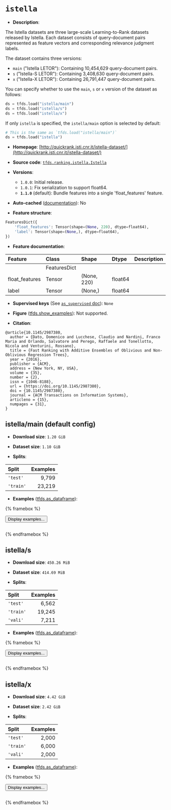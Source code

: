 <div itemscope itemtype="http://schema.org/Dataset">
  <div itemscope itemprop="includedInDataCatalog" itemtype="http://schema.org/DataCatalog">
    <meta itemprop="name" content="TensorFlow Datasets" />
  </div>
  <meta itemprop="name" content="istella" />
  <meta itemprop="description" content="The Istella datasets are three large-scale Learning-to-Rank datasets released by&#10;Istella. Each dataset consists of query-document pairs represented as feature&#10;vectors and corresponding relevance judgment labels.&#10;&#10;The dataset contains three versions:&#10;&#10; * `main` (&quot;Istella LETOR&quot;): Containing 10,454,629 query-document pairs.&#10; * `s` (&quot;Istella-S LETOR&quot;): Containing 3,408,630 query-document pairs.&#10; * `x` (&quot;Istella-X LETOR&quot;): Containing 26,791,447 query-document pairs.&#10;&#10;You can specify whether to use the `main`, `s` or `x` version of the dataset as&#10;follows:&#10;&#10;```python&#10;ds = tfds.load(&quot;istella/main&quot;)&#10;ds = tfds.load(&quot;istella/s&quot;)&#10;ds = tfds.load(&quot;istella/x&quot;)&#10;```&#10;&#10;If only `istella` is specified, the `istella/main` option is selected by&#10;default:&#10;&#10;```python&#10;# This is the same as `tfds.load(&quot;istella/main&quot;)`&#10;ds = tfds.load(&quot;istella&quot;)&#10;```&#10;&#10;To use this dataset:&#10;&#10;```python&#10;import tensorflow_datasets as tfds&#10;&#10;ds = tfds.load(&#x27;istella&#x27;, split=&#x27;train&#x27;)&#10;for ex in ds.take(4):&#10;  print(ex)&#10;```&#10;&#10;See [the guide](https://www.tensorflow.org/datasets/overview) for more&#10;informations on [tensorflow_datasets](https://www.tensorflow.org/datasets).&#10;&#10;" />
  <meta itemprop="url" content="https://www.tensorflow.org/datasets/catalog/istella" />
  <meta itemprop="sameAs" content="http://quickrank.isti.cnr.it/istella-dataset/" />
  <meta itemprop="citation" content="@article{10.1145/2987380,&#10;  author = {Dato, Domenico and Lucchese, Claudio and Nardini, Franco Maria and Orlando, Salvatore and Perego, Raffaele and Tonellotto, Nicola and Venturini, Rossano},&#10;  title = {Fast Ranking with Additive Ensembles of Oblivious and Non-Oblivious Regression Trees},&#10;  year = {2016},&#10;  publisher = {ACM},&#10;  address = {New York, NY, USA},&#10;  volume = {35},&#10;  number = {2},&#10;  issn = {1046-8188},&#10;  url = {https://doi.org/10.1145/2987380},&#10;  doi = {10.1145/2987380},&#10;  journal = {ACM Transactions on Information Systems},&#10;  articleno = {15},&#10;  numpages = {31},&#10;}" />
</div>

# `istella`


*   **Description**:

The Istella datasets are three large-scale Learning-to-Rank datasets released by
Istella. Each dataset consists of query-document pairs represented as feature
vectors and corresponding relevance judgment labels.

The dataset contains three versions:

*   `main` ("Istella LETOR"): Containing 10,454,629 query-document pairs.
*   `s` ("Istella-S LETOR"): Containing 3,408,630 query-document pairs.
*   `x` ("Istella-X LETOR"): Containing 26,791,447 query-document pairs.

You can specify whether to use the `main`, `s` or `x` version of the dataset as
follows:

```python
ds = tfds.load("istella/main")
ds = tfds.load("istella/s")
ds = tfds.load("istella/x")
```

If only `istella` is specified, the `istella/main` option is selected by
default:

```python
# This is the same as `tfds.load("istella/main")`
ds = tfds.load("istella")
```

*   **Homepage**:
    [http://quickrank.isti.cnr.it/istella-dataset/](http://quickrank.isti.cnr.it/istella-dataset/)

*   **Source code**:
    [`tfds.ranking.istella.Istella`](https://github.com/tensorflow/datasets/tree/master/tensorflow_datasets/ranking/istella/istella.py)

*   **Versions**:

    *   `1.0.0`: Initial release.
    *   `1.0.1`: Fix serialization to support float64.
    *   **`1.1.0`** (default): Bundle features into a single 'float_features'
        feature.

*   **Auto-cached**
    ([documentation](https://www.tensorflow.org/datasets/performances#auto-caching)):
    No

*   **Feature structure**:

```python
FeaturesDict({
    'float_features': Tensor(shape=(None, 220), dtype=float64),
    'label': Tensor(shape=(None,), dtype=float64),
})
```

*   **Feature documentation**:

Feature        | Class        | Shape       | Dtype   | Description
:------------- | :----------- | :---------- | :------ | :----------
               | FeaturesDict |             |         |
float_features | Tensor       | (None, 220) | float64 |
label          | Tensor       | (None,)     | float64 |

*   **Supervised keys** (See
    [`as_supervised` doc](https://www.tensorflow.org/datasets/api_docs/python/tfds/load#args)):
    `None`

*   **Figure**
    ([tfds.show_examples](https://www.tensorflow.org/datasets/api_docs/python/tfds/visualization/show_examples)):
    Not supported.

*   **Citation**:

```
@article{10.1145/2987380,
  author = {Dato, Domenico and Lucchese, Claudio and Nardini, Franco Maria and Orlando, Salvatore and Perego, Raffaele and Tonellotto, Nicola and Venturini, Rossano},
  title = {Fast Ranking with Additive Ensembles of Oblivious and Non-Oblivious Regression Trees},
  year = {2016},
  publisher = {ACM},
  address = {New York, NY, USA},
  volume = {35},
  number = {2},
  issn = {1046-8188},
  url = {https://doi.org/10.1145/2987380},
  doi = {10.1145/2987380},
  journal = {ACM Transactions on Information Systems},
  articleno = {15},
  numpages = {31},
}
```


## istella/main (default config)

*   **Download size**: `1.20 GiB`

*   **Dataset size**: `1.10 GiB`

*   **Splits**:

Split     | Examples
:-------- | -------:
`'test'`  | 9,799
`'train'` | 23,219

*   **Examples**
    ([tfds.as_dataframe](https://www.tensorflow.org/datasets/api_docs/python/tfds/as_dataframe)):

<!-- mdformat off(HTML should not be auto-formatted) -->

{% framebox %}

<button id="displaydataframe">Display examples...</button>
<div id="dataframecontent" style="overflow-x:auto"></div>
<script>
const url = "https://storage.googleapis.com/tfds-data/visualization/dataframe/istella-main-1.1.0.html";
const dataButton = document.getElementById('displaydataframe');
dataButton.addEventListener('click', async () => {
  // Disable the button after clicking (dataframe loaded only once).
  dataButton.disabled = true;

  const contentPane = document.getElementById('dataframecontent');
  try {
    const response = await fetch(url);
    // Error response codes don't throw an error, so force an error to show
    // the error message.
    if (!response.ok) throw Error(response.statusText);

    const data = await response.text();
    contentPane.innerHTML = data;
  } catch (e) {
    contentPane.innerHTML =
        'Error loading examples. If the error persist, please open '
        + 'a new issue.';
  }
});
</script>

{% endframebox %}

<!-- mdformat on -->

## istella/s

*   **Download size**: `450.26 MiB`

*   **Dataset size**: `414.69 MiB`

*   **Splits**:

Split     | Examples
:-------- | -------:
`'test'`  | 6,562
`'train'` | 19,245
`'vali'`  | 7,211

*   **Examples**
    ([tfds.as_dataframe](https://www.tensorflow.org/datasets/api_docs/python/tfds/as_dataframe)):

<!-- mdformat off(HTML should not be auto-formatted) -->

{% framebox %}

<button id="displaydataframe">Display examples...</button>
<div id="dataframecontent" style="overflow-x:auto"></div>
<script>
const url = "https://storage.googleapis.com/tfds-data/visualization/dataframe/istella-s-1.1.0.html";
const dataButton = document.getElementById('displaydataframe');
dataButton.addEventListener('click', async () => {
  // Disable the button after clicking (dataframe loaded only once).
  dataButton.disabled = true;

  const contentPane = document.getElementById('dataframecontent');
  try {
    const response = await fetch(url);
    // Error response codes don't throw an error, so force an error to show
    // the error message.
    if (!response.ok) throw Error(response.statusText);

    const data = await response.text();
    contentPane.innerHTML = data;
  } catch (e) {
    contentPane.innerHTML =
        'Error loading examples. If the error persist, please open '
        + 'a new issue.';
  }
});
</script>

{% endframebox %}

<!-- mdformat on -->

## istella/x

*   **Download size**: `4.42 GiB`

*   **Dataset size**: `2.42 GiB`

*   **Splits**:

Split     | Examples
:-------- | -------:
`'test'`  | 2,000
`'train'` | 6,000
`'vali'`  | 2,000

*   **Examples**
    ([tfds.as_dataframe](https://www.tensorflow.org/datasets/api_docs/python/tfds/as_dataframe)):

<!-- mdformat off(HTML should not be auto-formatted) -->

{% framebox %}

<button id="displaydataframe">Display examples...</button>
<div id="dataframecontent" style="overflow-x:auto"></div>
<script>
const url = "https://storage.googleapis.com/tfds-data/visualization/dataframe/istella-x-1.1.0.html";
const dataButton = document.getElementById('displaydataframe');
dataButton.addEventListener('click', async () => {
  // Disable the button after clicking (dataframe loaded only once).
  dataButton.disabled = true;

  const contentPane = document.getElementById('dataframecontent');
  try {
    const response = await fetch(url);
    // Error response codes don't throw an error, so force an error to show
    // the error message.
    if (!response.ok) throw Error(response.statusText);

    const data = await response.text();
    contentPane.innerHTML = data;
  } catch (e) {
    contentPane.innerHTML =
        'Error loading examples. If the error persist, please open '
        + 'a new issue.';
  }
});
</script>

{% endframebox %}

<!-- mdformat on -->
